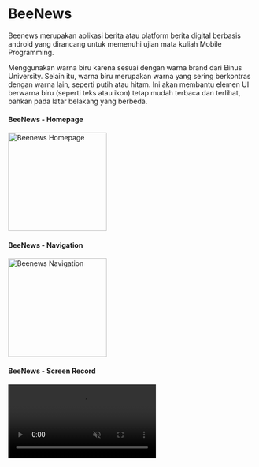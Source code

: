 # BeeNews
Beenews merupakan aplikasi berita atau platform berita digital berbasis android yang dirancang untuk memenuhi ujian mata kuliah Mobile Programming.

Menggunakan warna biru karena sesuai dengan warna brand dari Binus University. Selain itu, warna biru merupakan warna yang sering berkontras dengan warna lain, seperti putih atau hitam. Ini akan membantu elemen UI berwarna biru (seperti teks atau ikon) tetap mudah terbaca dan terlihat, bahkan pada latar belakang yang berbeda.


<h4>BeeNews - Homepage</h4>
<img width="200px" src="https://images.bangunteknologi.com/beenews-homepage.png" alt="Beenews Homepage"/>

<h4>BeeNews - Navigation</h4>
<img width="200px" src="https://images.bangunteknologi.com/beenews-navigation.png" alt="Beenews Navigation"/>

<h4>BeeNews - Screen Record</h4>
<video autoplay loop muted>
    <source src="https://images.bangunteknologi.com/beenews.mp4" type="video/mp4">
    <source src="https://images.bangunteknologi.com/beenews.mp4" type="video/mp4">
</video>

